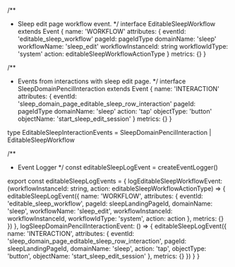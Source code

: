 /**
 * Sleep edit page workflow event.
 */
interface EditableSleepWorkflow extends Event {
    name: 'WORKFLOW'
    attributes: {
        eventId: 'editable_sleep_workflow'
        pageId: pageIdType
        domainName: 'sleep'
        workflowName: 'sleep_edit'
        workflowInstanceId: string
        workflowIdType: 'system'
        action: editableSleepWorkflowActionType
    }
    metrics: {}
}

/**
 * Events from interactions with sleep edit page.
 */
interface SleepDomainPencilInteraction extends Event {
    name: 'INTERACTION'
    attributes: {
        eventId: 'sleep_domain_page_editable_sleep_row_interaction'
        pageId: pageIdType
        domainName: 'sleep'
        action: 'tap'
        objectType: 'button'
        objectName: 'start_sleep_edit_session'
    }
    metrics: {}
}

type EditableSleepInteractionEvents = SleepDomainPencilInteraction |  EditableSleepWorkflow

/**
 * Event Logger
 */
const editableSleepLogEvent = createEventLogger<EditableSleepInteractionEvents>()

export const editableSleepLogEvents = {
    logEditableSleepWorkflowEvent: (workflowInstanceId: string, action: editableSleepWorkflowActionType) => {
        editableSleepLogEvent({
            name: 'WORKFLOW',
            attributes: {
                eventId: 'editable_sleep_workflow',
                pageId: sleepLandingPageId,
                domainName: 'sleep',
                workflowName: 'sleep_edit',
                workflowInstanceId: workflowInstanceId,
                workflowIdType: 'system',
                action: action
            },
            metrics: {}
        })
    },
    logSleepDomainPencilInteractionEvent: () => {
        editableSleepLogEvent({
            name: 'INTERACTION',
            attributes: {
                eventId: 'sleep_domain_page_editable_sleep_row_interaction',
                pageId: sleepLandingPageId,
                domainName: 'sleep',
                action: 'tap',
                objectType: 'button',
                objectName: 'start_sleep_edit_session'
            },
            metrics: {}
        })
    }
  }
